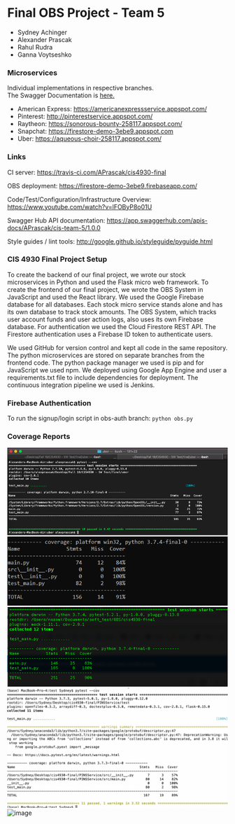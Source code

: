 # Final OBS Project - Team 5
* Sydney Achinger
* Alexander Prascak
* Rahul Rudra
* Ganna Voytseshko

### Microservices
Individual implementations in respective branches.  
The Swagger Documentation is [here.](https://app.swaggerhub.com/apis-docs/APrascak/cis-team-5/1.0.0)  
* American Express: https://americanexpressservice.appspot.com/  
* Pinterest: http://pinterestservice.appspot.com/  
* Raytheon:  https://sonorous-bounty-258117.appspot.com/
* Snapchat:  https://firestore-demo-3ebe9.appspot.com
* Uber: https://aqueous-choir-258117.appspot.com/  

### Links
CI server: https://travis-ci.com/APrascak/cis4930-final

OBS deployment: https://firestore-demo-3ebe9.firebaseapp.com/

Code/Test/Configuration/Infrastructure Overview: https://www.youtube.com/watch?v=lFOByP8o01U

Swagger Hub API documentation: https://app.swaggerhub.com/apis-docs/APrascak/cis-team-5/1.0.0

Style guides / lint tools: http://google.github.io/styleguide/pyguide.html

### CIS 4930 Final Project Setup
To create the backend of our final project, we wrote our stock microservices in Python and used the Flask micro web framework. To create the frontend of our final project, we wrote the OBS System in JavaScript and used the React library. We used the Google Firebase database for all databases. Each stock micro service stands alone and has its own database to track stock amounts. The OBS System, which tracks user account funds and user action logs, also uses its own Firebase database. For authentication we used the Cloud Firestore REST API. The Firestore authentication uses a Firebase ID token to authenticate users. 

We used GitHub for version control and kept all code in the same repository. The python microservices are stored on separate branches from the frontend code. The python package manager we used is pip and for JavaScript we used npm. We deployed using Google App Engine and user a requirements.txt file to include dependencies for deployment. The continuous integration pipeline we used is Jenkins.


### Firebase Authentication
To run the signup/login script in obs-auth branch: `python obs.py`

### Coverage Reports
![UBER coverage report](https://github.com/APrascak/cis4930-final/blob/uber/uber-coverage-report.png?raw=true)
![AMERICAN EXPRESS coverage report](https://github.com/APrascak/cis4930-final/blob/AmericanExpress/AXP-Coverage.PNG)
![RAYTHEON coverage report](https://github.com/APrascak/cis4930-final/blob/raytheon/coverage.png)
![PINTEREST coverage report](https://github.com/APrascak/cis4930-final/blob/master/Pinterest-Coverage.png)
![image](https://user-images.githubusercontent.com/42813401/69832779-1c287400-11fe-11ea-8f8e-278bafe2786a.png)

